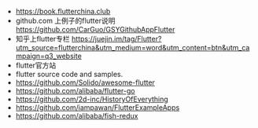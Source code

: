 
- https://book.flutterchina.club
- github.com 上例子的flutter说明  https://github.com/CarGuo/GSYGithubAppFlutter
- 知乎上flutter专栏  https://juejin.im/tag/Flutter?utm_source=flutterchina&utm_medium=word&utm_content=btn&utm_campaign=q3_website
- flutter官方站
- flutter source code and samples.
- https://github.com/Solido/awesome-flutter
- https://github.com/alibaba/flutter-go
- https://github.com/2d-inc/HistoryOfEverything
- https://github.com/iampawan/FlutterExampleApps
- https://github.com/alibaba/fish-redux

